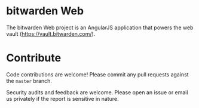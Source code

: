 # bitwarden Web

The bitwarden Web project is an AngularJS application that powers the web vault (https://vault.bitwarden.com/).

# Contribute

Code contributions are welcome! Please commit any pull requests against the `master` branch.

Security audits and feedback are welcome. Please open an issue or email us privately if the report is sensitive in nature.
